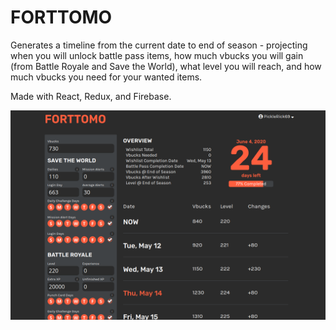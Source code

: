 # FORTTOMO

Generates a timeline from the current date to end of season - projecting when you will unlock battle pass items, how much vbucks you will gain (from Battle Royale and Save the World), what level you will reach, and how much vbucks you need for your wanted items.

Made with React, Redux, and Firebase.

![Web app screenshot](./misc/images/timeline-screenshot.png)
